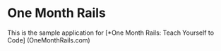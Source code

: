 # One Month Rails

This is the sample application for 
[*One Month Rails: Teach Yourself to Code] (OneMonthRails.com)



